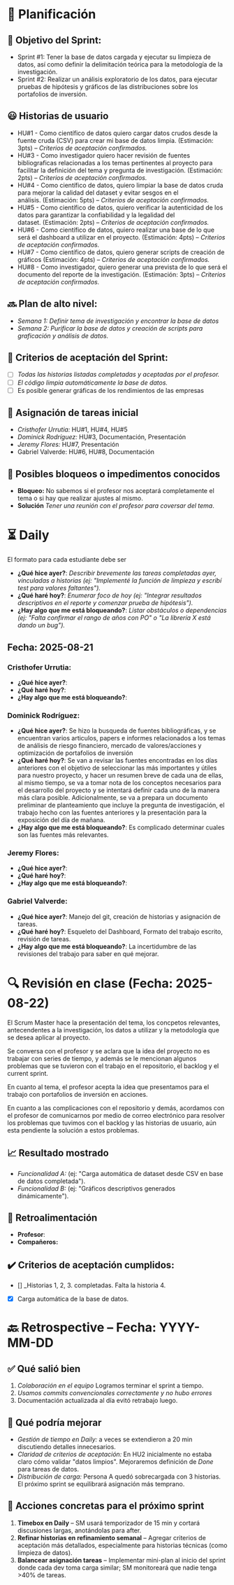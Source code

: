 # 📆 Planificación

## 🎯 Objetivo del Sprint:

-   Sprint #1: Tener la base de datos cargada y ejecutar su limpieza de datos, así como definir la delimitación teórica para la metodología de la investigación.
-   Sprint #2: Realizar un análisis exploratorio de los datos, para ejecutar pruebas de hipótesis y gráficos de las distribuciones sobre los portafolios de inversión.

## 😃 Historias de usuario

-   HU#1 - Como científico de datos quiero cargar datos crudos desde la fuente cruda (CSV) para crear mi base de datos limpia. (Estimación: 3pts) – *Criterios de aceptación confirmados.*
-   HU#3 - Como investigador quiero hacer revisión de fuentes bibliograficas relacionadas a los temas pertinentes al proyecto para facilitar la definición del tema y pregunta de investigación. (Estimación: 2pts) – *Criterios de aceptación confirmados.*
-   HU#4 - Como científico de datos, quiero limpiar la base de datos cruda para mejorar la calidad del dataset y evitar sesgos en el análisis. (Estimación: 5pts) – *Criterios de aceptación confirmados.*
-   HU#5 - Como científico de datos, quiero verificar la autenticidad de los datos para garantizar la confiabilidad y la legalidad del dataset. (Estimación: 2pts) – *Criterios de aceptación confirmados.*
-   HU#6 - Como científico de datos, quiero realizar una base de lo que será el dashboard a utilizar en el proyecto. (Estimación: 4pts) – *Criterios de aceptación confirmados.*
-   HU#7 - Como científico de datos, quiero generar scripts de creación de gráficos (Estimación: 4pts) – *Criterios de aceptación confirmados.*
-   HU#8 - Como investigador, quiero generar una prevista de lo que será el documento del reporte de la investigación. (Estimación: 3pts) – *Criterios de aceptación confirmados.*

## 🔜 Plan de alto nivel:

-   *Semana 1:* *Definir tema de investigación y encontrar la base de datos*
-   *Semana 2:* *Purificar la base de datos y creación de scripts para graficación y análisis de datos.*

## 🥇 Criterios de aceptación del Sprint:

-   [ ] *Todas las historias listadas completadas y aceptadas por el profesor.*
-   [ ] *El código limpia automáticamente la base de datos.*
-   [ ] Es posible generar gráficas de los rendimientos de las empresas

## 📌 Asignación de tareas inicial

-   *Cristhofer Urrutia:* HU#1, HU#4, HU#5
-   *Dominick Rodríguez:* HU#3, Documentación, Presentación
-   *Jeremy Flores:* HU#7, Presentación
-   Gabriel Valverde: HU#6, HU#8, Documentación

## 🚫 Posibles bloqueos o impedimentos conocidos

-   **Bloqueo:** No sabemos si el profesor nos aceptará completamente el tema o si hay que realizar ajustes al mismo.
-   **Solución** *Tener una reunión con el profesor para coversar del tema*.

# ⏳ Daily

El formato para cada estudiante debe ser

-   **¿Qué hice ayer?**: *Describir brevemente las tareas completadas ayer, vinculadas a historias (ej: "Implementé la función de limpieza y escribí test para valores faltantes").*
-   **¿Qué haré hoy?**: *Enumerar foco de hoy (ej: "Integrar resultados descriptivos en el reporte y comenzar prueba de hipótesis").*
-   **¿Hay algo que me está bloqueando?**: *Listar obstáculos o dependencias (ej: "Falta confirmar el rango de años con PO" o "La librería X está dando un bug").*

## Fecha: 2025-08-21

### Cristhofer Urrutia:

-   **¿Qué hice ayer?**:
-   **¿Qué haré hoy?**:
-   **¿Hay algo que me está bloqueando?**:

### Dominick Rodríguez:

-   **¿Qué hice ayer?**:
  Se hizo la busqueda de fuentes bibliográficas, y se encuentran varios articulos, papers e informes relacionados a los temas de análisis de riesgo financiero, mercado de valores/acciones y optimización de portafolios de inversión
-   **¿Qué haré hoy?**:
  Se van a revisar las fuentes encontradas en los días anteriores con el objetivo de seleccionar las más importantes y útiles para nuestro proyecto, y hacer un resumen breve de cada una de ellas, al mismo tiempo, se va a tomar nota de los conceptos necesarios para el desarrollo del proyecto y se intentará definir cada uno de la manera más clara posible. Adicionalmente, se va a prepara un documento preliminar de planteamiento que incluye la pregunta de investigación, el trabajo hecho con las fuentes anteriores y la presentación para la exposición del día de mañana.
-   **¿Hay algo que me está bloqueando?**:
  Es complicado determinar cuales son las fuentes más relevantes.

### Jeremy Flores:

-   **¿Qué hice ayer?**:
-   **¿Qué haré hoy?**:
-   **¿Hay algo que me está bloqueando?**:

### Gabriel Valverde:

-   **¿Qué hice ayer?**: Manejo del git, creación de historias y asignación de tareas.
-   **¿Qué haré hoy?**: Esqueleto del Dashboard, Formato del trabajo escrito, revisión de tareas.
-   **¿Hay algo que me está bloqueando?**: La incertidumbre de las revisiones del trabajo para saber en qué mejorar.

# 🔍 Revisión en clase (Fecha: 2025-08-22)

El Scrum Master hace la presentación del tema, los concpetos relevantes, antecendentes a la investigación, los datos a utilizar y la metodología que se desea aplicar al proyecto.

Se conversa con el profesor y se aclara que la idea del proyecto no es trabajar con series de tiempo, y además se le mencionan algunos problemas que se tuvieron con el trabajo en el repositorio, el backlog y el current sprint. 

En cuanto al tema, el profesor acepta la idea que presentamos para el trabajo con portafolios de inversión en acciones.

En cuanto a las complicaciones con el repositorio y demás, acordamos con el profesor de comunicarnos por medio de correo electrónico para resolver los problemas que tuvimos con el backlog y las historias de usuario, aún esta pendiente la solución a estos problemas.

## 📈 Resultado mostrado

-   *Funcionalidad A:* (ej: "Carga automática de dataset desde CSV en base de datos completada").
-   *Funcionalidad B:* (ej: "Gráficos descriptivos generados dinámicamente").

## :arrows_counterclockwise: Retroalimentación

-   **Profesor**:
-   **Compañeros:**

## ✔️ Criterios de aceptación cumplidos:

-   [] \_Historias 1, 2, 3. completadas. Falta la historia 4.
-   [x] Carga automática de la base de datos.

# 🔙 Retrospective – Fecha: YYYY-MM-DD

## :white_check_mark: Qué salió bien

1.  *Colaboración en el equipo* Logramos terminar el sprint a tiempo.
2.  *Usamos commits convencionales correctamente y no hubo errores*
3.  Documentación actualizada al día evitó retrabajo luego.

## :no_good: Qué podría mejorar

-   *Gestión de tiempo en Daily:* a veces se extendieron a 20 min discutiendo detalles innecesarios.
-   *Claridad de criterios de aceptación:* En HU2 inicialmente no estaba claro cómo validar "datos limpios". Mejoraremos definición de *Done* para tareas de datos.
-   *Distribución de carga:* Persona A quedó sobrecargada con 3 historias. El próximo sprint se equilibrará asignación más temprano.

## :pencil: Acciones concretas para el próximo sprint

1.  **Timebox en Daily** – SM usará temporizador de 15 min y cortará discusiones largas, anotándolas para after.
2.  **Refinar historias en refinamiento semanal** – Agregar criterios de aceptación más detallados, especialmente para historias técnicas (como limpieza de datos).
3.  **Balancear asignación tareas** – Implementar mini-plan al inicio del sprint donde cada dev toma carga similar; SM monitoreará que nadie tenga \>40% de tareas.
